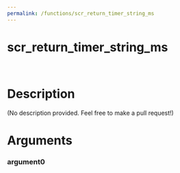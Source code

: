 ```yaml
---
permalink: /functions/scr_return_timer_string_ms
---
```

# scr_return_timer_string_ms  
&nbsp;  
# Description  
(No description provided. Feel free to make a pull request!) 
&nbsp;  
# Arguments
### argument0

&nbsp;    


